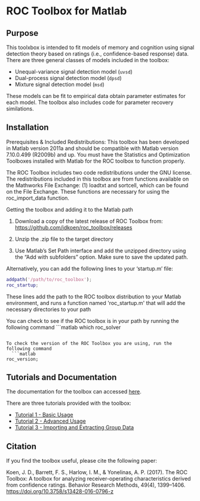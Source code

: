 
# ROC Toolbox for Matlab

## Purpose

This toolxbox is intended to fit models of memory and cognition using signal detection theory based on ratings (i.e., confidence-based response) data. There are three general classes of models included in the toolbox:

* Unequal-variance signal detection model (`uvsd`)
* Dual-process signal detection model (`dpsd`)
* Mixture signal detection model (`msd`)

These models can be fit to empirical data obtain parameter estimates for each model. The toolbox also includes code for parameter recovery similations. 

## Installation

Prerequisites & Included Redistributions:
This toolbox has been developed in Matlab version 2011a and should be compatible with Matlab version 7.10.0.499 (R2009b) and up. You must have the Statistics and Optimization Toolboxes installed with Matlab for the ROC toolbox to function properly. 

The ROC Toolbox includes two code redistributions under the GNU license. The redistributions included in this toolbox are from functions available on the Mathworks File Exchange: (1) loadtxt and sortcell, which can be found on the File Exchange. These functions are necessary for using the roc_import_data function.

Getting the toolbox and adding it to the Matlab path
1) Download a copy of the latest release of ROC Toolbox from:
https://github.com/jdkoen/roc_toolbox/releases

2) Unzip the .zip file to the target directory

3) Use Matlab’s Set Path interface and add the unzipped directory using the “Add with subfolders” option. Make sure to save the updated path.

Alternatively, you can add the following lines to your ‘startup.m’ file:

```matlab
addpath('/path/to/roc_toolbox');
roc_startup;
```

These lines add the path to the ROC toolbox distribution to your Matlab environment, and runs a function named 'roc_startup.m' that will add the necessary directories to your path

You can check to see if the ROC toolbox is in your path by running the following command
	```matlab
  which roc_solver
  ```

To check the version of the ROC Toolbox you are using, run the following command
	```matlab
  roc_version;
  ```

## Tutorials and Documentation

The documentation for the toolbox can accessed [here](ROC_Toolbox_Manual_v1.1.1.pdf).

There are three tutorials provided with the toolbox:
* [Tutorial 1 - Basic Usage](examples/tutorial1_script.m)
* [Tutorial 2 - Advanced Usage](examples/tutorial2_script.m)
* [Tutorial 3 - Importing and Extracting Group Data](examples/tutorial3_script.m)

## Citation

If you find the toolbox useful, please cite the following paper:

Koen, J. D., Barrett, F. S., Harlow, I. M., & Yonelinas, A. P. (2017). The ROC Toolbox: A toolbox for analyzing receiver-operating characteristics derived from confidence ratings. Behavior Research Methods, 49(4), 1399–1406. https://doi.org/10.3758/s13428-016-0796-z
